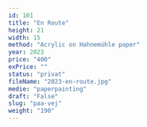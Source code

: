 ```yaml
---
id: 101
title: "En Route"
height: 21
width: 15
method: "Acrylic on Hahnemühle paper"
year: 2023
price: "400"
exPrice: ""
status: "privat"
fileName: "2023-en-route.jpg"
medie: "paperpainting"
draft: "False"
slug: "paa-vej"
weight: "190"
---
```

